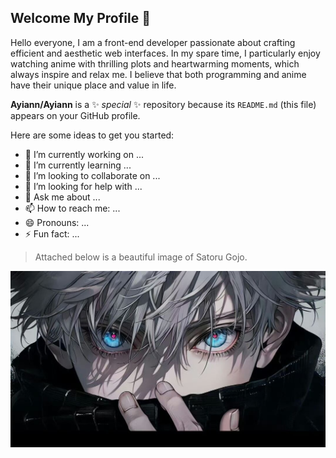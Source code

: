 ## Welcome My Profile 👋
Hello everyone, I am a front-end developer passionate about crafting efficient and aesthetic web interfaces. In my spare time, I particularly enjoy watching anime with thrilling plots and heartwarming moments, which always inspire and relax me. I believe that both programming and anime have their unique place and value in life.

**Ayiann/Ayiann** is a ✨ _special_ ✨ repository because its `README.md` (this file) appears on your GitHub profile.

Here are some ideas to get you started:

- 🔭 I’m currently working on ...
- 🌱 I’m currently learning ...
- 👯 I’m looking to collaborate on ...
- 🤔 I’m looking for help with ...
- 💬 Ask me about ...
- 📫 How to reach me: ...
- 😄 Pronouns: ...
- ⚡ Fun fact: ...

> Attached below is a beautiful image of Satoru Gojo.
<img src='/images/1.jpg'/>
